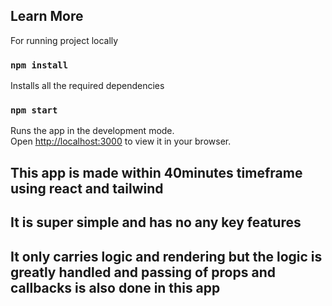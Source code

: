 ## Learn More

For running project locally

### `npm install`

Installs all the required dependencies

### `npm start`

Runs the app in the development mode.\
Open [http://localhost:3000](http://localhost:3000) to view it in your browser.

## This app is made within 40minutes timeframe using react and tailwind

## It is super simple and has no any key features

## It only carries logic and rendering but the logic is greatly handled and passing of props and callbacks is also done in this app
